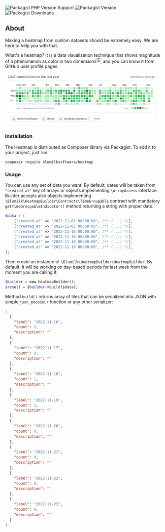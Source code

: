 ![Packagist PHP Version Support](https://img.shields.io/packagist/php-v/blumilksoftware/heatmap?style=for-the-badge) ![Packagist Version](https://img.shields.io/packagist/v/blumilksoftware/heatmap?style=for-the-badge) ![Packagist Downloads](https://img.shields.io/packagist/dt/blumilksoftware/heatmap?style=for-the-badge)

## About
Making a heatmap from custom datasets should be extremely easy. We are here to help you with that.

What's a heatmap? It is a data visualization technique that shows magnitude of a phenomenon as color in two dimensions<sup>[[1](https://en.wikipedia.org/wiki/Heat_map)]</sup>, and you can know it from GitHub user profile pages:

![./docs/github.png](./docs/github.png)

### Installation
The Heatmap is distributed as Composer library via Packagist. To add it to your project, just run:
```
composer require blumilksoftware/heatmap
```

### Usage
You can use any set of data you want. By default, dates will be taken from `"created_at"` key of arrays or objects implementing `\ArrayAccess` interface. Builder accepts also objects implementing `\Blumilk\HeatmapBuilder\Contracts\TimeGroupable` contract with mandatory `getTimeGroupableIndicator()` method returning a string with proper date:
```php
$data = [
    ["created_at" => "2022-11-01 00:00:00", /** (...) */],
    ["created_at" => "2022-11-03 00:00:00", /** (...) */],
    ["created_at" => "2022-11-16 00:00:00", /** (...) */],
    ["created_at" => "2022-11-16 00:00:00", /** (...) */],
    ["created_at" => "2022-11-18 00:00:00", /** (...) */],
    ["created_at" => "2022-11-19 00:00:00", /** (...) */],
];
```

Then create an instance of `\Blumilk\HeatmapBuilder\HeatmapBuilder`. By default, it will be working on day-based periods for last week from the moment you are calling it:
```php
$builder = new HeatmapBuilder();
$result = $builder->build($data);
```

Method `build()` returns array of tiles that can be serialized into JSON with simple `json_encode()` function or any other serializer: 
```json
[
  {
    "label": "2022-11-16",
    "count": 2,
    "description": ""
  },
  {
    "label": "2022-11-17",
    "count": 0,
    "description": ""
  },
  {
    "label": "2022-11-18",
    "count": 1,
    "description": ""
  },
  {
    "label": "2022-11-19",
    "count": 1,
    "description": ""
  },
  {
    "label": "2022-11-20",
    "count": 0,
    "description": ""
  },
  {
    "label": "2022-11-21",
    "count": 0,
    "description": ""
  },
  {
    "label": "2022-11-22",
    "count": 0,
    "description": ""
  },
  {
    "label": "2022-11-23",
    "count": 0,
    "description": ""
  }
]
```
